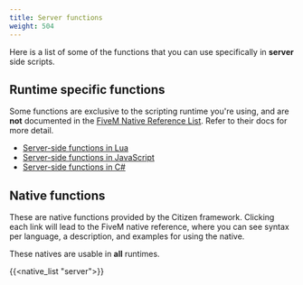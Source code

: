 ```yaml
---
title: Server functions
weight: 504
---
```


Here is a list of some of the functions that you can use specifically in **server** side scripts.

Runtime specific functions
--------------------------
Some functions are exclusive to the scripting runtime you're using, and are **not** documented
in the [FiveM Native Reference List](https://runtime.fivem.net/doc/reference.html). Refer to their docs for more detail.

- [Server-side functions in Lua](/docs/scripting-reference/runtimes/lua/server-functions)
- [Server-side functions in JavaScript](/docs/scripting-reference/runtimes/javascript/server-functions)
- [Server-side functions in C#](/docs/scripting-reference/runtimes/csharp/server-functions)

Native functions
----------------
These are native functions provided by the Citizen framework. Clicking each link will lead to the FiveM native
reference, where you can see syntax per language, a description, and examples for using the native.

These natives are usable in **all** runtimes.

{{<native_list "server">}}
